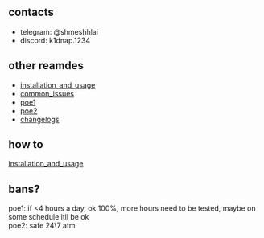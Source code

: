 
## contacts
- telegram: @shmeshhlai
- discord: k1dnap.1234

## other reamdes
- [installation_and_usage](readmes/installation_and_usage.md)
- [common_issues](readmes/common_issues.md.md)
- [poe1](readmes/poe1.md) 
- [poe2](readmes/poe2.md)
- [changelogs](readmes/changelogs.md)

## how to
[installation_and_usage](readmes/installation_and_usage.md)
## bans?
poe1: if <4 hours a day, ok 100%, more hours need to be tested, maybe on some schedule itll be ok\
poe2: safe 24\7 atm
